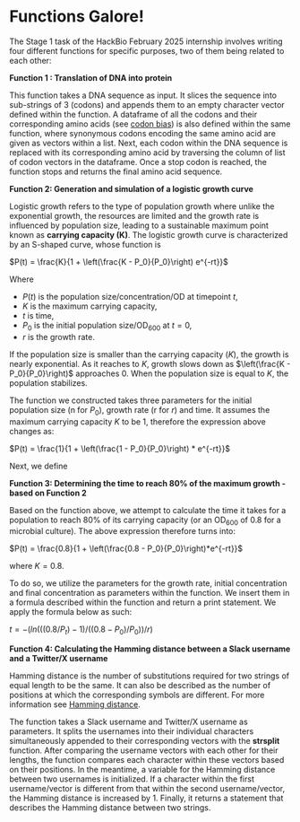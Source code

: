 # Functions Galore! 
The Stage 1 task of the HackBio February 2025 internship involves writing four different functions for specific purposes, two of them being related to each other:


**Function 1 : Translation of DNA into protein**
  
This function takes a DNA sequence as input. It slices the sequence into sub-strings of 3 (codons) and appends them to an empty character vector defined within the function. A dataframe of all the codons and their corresponding amino acids (see [codon bias](https://en.wikipedia.org/wiki/Codon_usage_bias)) is also defined within the same function, where synonymous codons encoding the same amino acid are given as vectors within a list. Next, each codon within the DNA sequence is replaced with its corresponding amino acid by traversing the column of list of codon vectors in the dataframe. Once a stop codon is reached, the function stops and returns the final amino acid sequence.



**Function 2: Generation and simulation of a logistic growth curve**

Logistic growth refers to the type of population growth where unlike the exponential growth, the resources are limited and the growth rate is influenced by population size, leading to a sustainable maximum point known as **carrying capacity (K)**. The logistic growth curve is characterized by an S-shaped curve, whose function is

$P(t) = \frac{K}{1 + \left(\frac{K - P_0}{P_0}\right) e^{-rt}}$

Where 

* $P(t)$ is the population size/concentration/OD at timepoint $t$,
* $K$ is the maximum carrying capacity,
* $t$ is time,
* $P_0$ is the initial population size/OD<sub>600</sub> at $t=0$,
* $r$ is the growth rate.

If the population size is smaller than the carrying capacity ($K$), the growth is nearly exponential. As it reaches to $K$, growth slows down as        $\left(\frac{K - P_0}{P_0}\right)$ approaches 0. When the population size is equal to $K$, the population stabilizes.

The function we constructed takes three parameters for the initial population size (n for $P_0$), growth rate (r for $r$) and time. It assumes the maximum carrying capacity $K$ to be 1, therefore the expression above changes as: 

$P(t) = \frac{1}{1 + \left(\frac{1 - P_0}{P_0}\right) * e^{-rt}}$

Next, we define 
  

**Function 3: Determining the time to reach 80% of the maximum growth - based on Function 2**

Based on the function above, we attempt to calculate the time it takes for a population to reach 80% of its carrying capacity (or an OD<sub>600</sub> of 0.8 for a microbial culture). The above expression therefore turns into:

$P(t) = \frac{0.8}{1 + \left(\frac{0.8 - P_0}{P_0}\right)*e^{-rt}}$

where $K = 0.8$.

To do so, we utilize the parameters for the growth rate, initial concentration and final concentration as parameters within the function. We insert them in a formula described within the function and return a print statement. We apply the formula below as such: 

$t= -(ln(((0.8/P_t)-1)/((0.8-P_0)/P_0))/r)$


**Function 4: Calculating the Hamming distance between a Slack username and a Twitter/X username**

Hamming distance is the number of substitutions required for two strings of equal length to be the same. It can also be described as the number of positions at which the corresponding symbols are different. For more information see [Hamming distance](https://en.wikipedia.org/wiki/Hamming_distance). 

The function takes a Slack username and Twitter/X username as parameters. It splits the usernames into their individual characters simultaneously appended to their corresponding vectors with the **strsplit** function. After comparing the username vectors with each other for their lengths, the function compares each character within these vectors based on their positions. In the meantime, a variable for the Hamming distance between two usernames is initialized. If a character within the first username/vector is different from that within the second username/vector, the Hamming distance is increased by 1. Finally, it returns a statement that describes the Hamming distance between two strings. 






